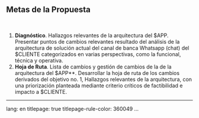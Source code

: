 
## Metas de la Propuesta

> 

<br>


1. **Diagnóstico**. Hallazgos relevantes de la arquitectura del $APP. Presentar puntos de cambios relevantes resultado del análisis de la arquitectura de solución actual del canal de banca Whatsapp (chat) del $CLIENTE categorizados en varias perspectivas, como la funcional, técnica y operativa.
1. **Hoja de Ruta**. Lista de cambios y gestión de cambios de la de la arquitectura del $APP**. Desarrollar la hoja de ruta de los cambios derivados del objetivo no. 1, Hallazgos relevantes de la arquitectura, con una priorización planteada mediante criterio críticos de factibilidad e impacto a $CLIENTE.







---
lang: en
titlepage: true
titlepage-rule-color: 360049
...


